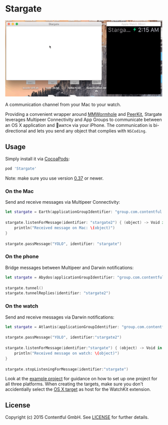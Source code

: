 # Stargate

![](Stargate.gif)

A communication channel from your Mac to your watch.

Providing a convenient wrapper around [MMWormhole][1] and [PeerKit][2],
Stargate leverages Multipeer Connectivity and App Groups to communicate between an
OS X application and ᴡᴀᴛᴄʜ via your iPhone. The communication is bi-directional and
lets you send any object that complies with `NSCoding`.

## Usage

Simply install it via [CocoaPods][4]:

```ruby
pod 'Stargate'
```

Note: make sure you use version [0.37][5] or newer.

### On the Mac

Send and receive messages via Multipeer Connectivity:

```swift
let stargate = Earth(applicationGroupIdentifier: "group.com.contentful.Stargate")

stargate.listenForMessage(identifier: "stargate2") { (object) -> Void in
	println("Received message on Mac: \(object)")
}

stargate.passMessage("YOLO", identifier: "stargate")
```

### On the phone

Bridge messages between Multipeer and Darwin notifications:

```swift
let stargate = Abydos(applicationGroupIdentifier: "group.com.contentful.Stargate")
    
stargate.tunnel()
stargate.tunnelReplies(identifier: "stargate2")
```

### On the watch

Send and receive messages via Darwin notifications:

```swift
let stargate = Atlantis(applicationGroupIdentifier: "group.com.contentful.Stargate")

stargate.passMessage("YOLO", identifier:"stargate2")

stargate.listenForMessage(identifier:"stargate") { (object) -> Void in
	println("Received message on watch: \(object)")
}

stargate.stopListeningForMessage(identifier:"stargate")
```

Look at the [example project](Example/) for guidance on how to set up one project for all three platforms. When creating the targets, make sure you don't accidentially select the [OS X target][6] as host for the
WatchKit extension.

## License

Copyright (c) 2015 Contentful GmbH. See [LICENSE](LICENSE) for further details.


[1]: https://github.com/mutualmobile/MMWormhole
[2]: https://github.com/jpsim/PeerKit
[4]: http://cocoapods.org
[5]: http://blog.cocoapods.org/CocoaPods-0.37/
[6]: http://openradar.appspot.com/radar?id=4975391517179904
